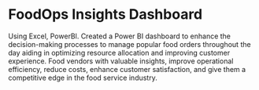 # FoodOps Insights Dashboard
Using Excel, PowerBl.
Created a Power BI dashboard to enhance the decision-making processes to manage popular food orders throughout the day aiding in optimizing resource allocation and improving customer experience.
Food vendors with valuable insights, improve operational efficiency, reduce costs, enhance customer satisfaction, and give them a competitive edge in the food service industry.

